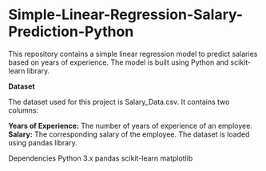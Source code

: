 # Simple-Linear-Regression-Salary-Prediction-Python  

This repository contains a simple linear regression model to predict salaries based on years of experience. The model is built using Python and scikit-learn library.

**Dataset**  

The dataset used for this project is Salary_Data.csv. It contains two columns:

**Years of Experience:** The number of years of experience of an employee.
**Salary:** The corresponding salary of the employee.
The dataset is loaded using pandas library.

Dependencies
Python 3.x
pandas
scikit-learn
matplotlib
